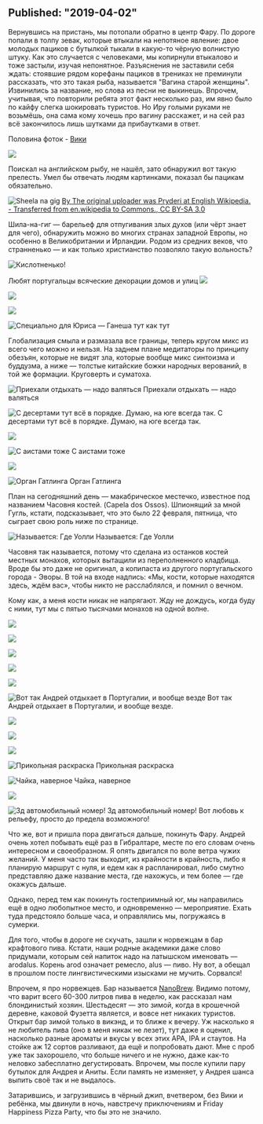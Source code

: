 ﻿Published: "2019-04-02"
--------------------------
Вернувшись на пристань, мы потопали обратно в центр Фару. По дороге попали в толпу зевак, которые втыкали на непотяное явление: двое молодых пациков с бутылкой тыкали в какую-то чёрную волнистую штуку. Как это случается с человеками, мы копирнули втыкалово и тоже застыли, изучая непонятное. Разъяснения не заставили себя ждать: стоявшие рядом корефаны пациков в трениках не преминули рассказать, что это такая рыба, называется "Вагина старой женщины". Извинились за название, но слова из песни не выкинешь. Впрочем, учитывая, что повторили ребята этот факт несколько раз, им явно было по кайфу слегка шокировать туристов. Но Иру голыми руками не возьмёшь, она сама кому хочешь про вагину расскажет, и на сей раз всё закончилось лишь шутками да прибаутками в ответ.

Половина фоток - [Вики](https://www.instagram.com/viktorija_shaktishali/)

![](IMG_6400.JPG)


Поискал на английском рыбу, не нашёл, зато обнаружил вот такую прелесть. Умел бы отвечать людям картинками, показал бы пацикам обязательно.

![Sheela na gig](SheelaWiki.jpg)
[By The original uploader was Pryderi at English Wikipedia. - Transferred from en.wikipedia to Commons., CC BY-SA 3.0](https://commons.wikimedia.org/w/index.php?curid=2138106) 

Шила-на-гиг — барельеф для отпугивания злых духов (или чёрт знает для чего), обнаружить можно во многих странах западной Европы, но особенно в Великобритании и Ирландии. Родом из средних веков, что странненько — и как только христианство позволяло такую вольность?


![Кислотненько!](IMG_6409.JPG)

Любят португальцы всяческие декорации домов и улиц
![](IMG_6411.JPG)

![](IMG_6412.JPG)

![](IMG_6414.JPG)


![Специально для Юриса — Ганеша тут как тут](IMG_6423.JPG)

Глобализация смыла и размазала все границы, теперь кругом микс из всего чего можно и нельзя. На заднем плане медитаторы по принципу обезъян, которые не видят зла, которые вообще микс синтоизма и буддузма, а ниже — толстые китайские божки народных верований, в той же формации. Круговерть и суматоха.


![Приехали отдыхать — надо валяться](IMG_6425.JPG)
Приехали отдыхать — надо валяться

![С десертами тут всё в порядке. Думаю, на юге всегда так.](IMG_6429.JPG)
С десертами тут всё в порядке. Думаю, на юге всегда так.

![](P13A5437.JPG)


![С аистами тоже](IMG_6432.JPG)
С аистами тоже


![](IMG_6436.JPG)

![Орган Гатлинга](IMG_6454.JPG)
Орган Гатлинга

План на сегодняшний день — макабрическое местечко, известное под названием Часовня костей. (Capela dos Ossos). Шпионящий за мной Гугль, кстати, подсказывает, что это было 22 февраля, пятница, что сыграет свою роль ниже по странице.

![Называется: Где Уолли](IMG_6462.JPG)
Называется: Где Уолли

Часовня так называется, потому что сделана из останков костей местных монахов, которых вытащили из переполненного кладбища. Вроде бы это даже не оригинал, а копипаста из другого португальского города - Эворы.
В той на входе надпись: «Мы, кости, которые находятся здесь, ждём вас», чтобы никто не расслаблялся, и помнил о вечном.

Кому как, а меня кости никак не напрягают. Жду не дождусь, когда буду с ними, тут мы с пятью тысячами монахов на одной волне.

![](IMG_20190221_172446_836.jpg)


![](IMG_6465.JPG)

![](IMG_6466.JPG)

![](P13A5440.JPG)

![](P13A5441.JPG)



![Вот так Андрей отдыхает в Португалии, и вообще везде](IMG_6489.JPG)
Вот так Андрей отдыхает в Португалии, и вообще везде.

![](P13A5431.JPG)

![](P13A5432.JPG)

![](P13A5433.JPG)

![Прикольная раскраска](P13A5434.JPG)
Прикольная раскраска

![Чайка, наверное](P13A5444.JPG)
Чайка, наверное

![](P13A5446.JPG)


![3д автомобильный номер!](IMG_20190221_201945.jpg)
3д автомобильный номер! Вот любовь к рельефу, просто до предела возможного!

Что же, вот и пришла пора двигаться дальше, покинуть Фару. Андрей очень хотел побывать ещё раз в Гибралтаре, месте по его словам очень интересном и своеобразном. Я опять двигался по воле ветра чужих желаний. У меня часто так выходит, из крайности в крайность, либо я планирую маршрут с нуля, и едем как я распланировал, либо смутно представляю даже название места, где нахожусь, и тем более — где окажусь дальше.

Однако, перед тем как покинуть гостеприимный юг, мы направились ещё в одно любопытное место, и одновременно — мероприятие. Ехать туда предстояло больше часа, и оправлялись мы, погружаясь в сумерки.

Для того, чтобы в дороге не скучать, зашли к норвежцам в бар крафтового пива. Кстати, наши родные академики даже слово придумали, которым сей напиток надо на латышском именовать — arodalus. Корень arod означает ремесло, alus — пиво. Ну вот,  а обещал в прошлом посте лингвистическими изысками не мучить. Сорвался!

Впрочем, я про норвежцев. Бар называется [NanoBrew](https://www.tripadvisor.com/Attraction_Review-g1903584-d14011222-Reviews-NanoBrew-Fuseta_Olhao_Faro_District_Algarve.html). Видимо потому, что варит всего 60-300 литров пива в неделю, как рассказал нам блондинистый хозяин. Шестьдесят — это зимой, когда в крошечной деревне, каковой Фузетта является, и вовсе нет никаких туристов. Открыт бар зимой только в викэнд, и то ближе к вечеру. Уж насколько я не любитель пива (оно в меня никак не лезет), тут даже я оценил, насколько разные ароматы и вкусы у всех этих APA, IPA и стаутов. На стойке аж 12 сортов разливают, да ещё и попробовать дают. Мне с проб уже так захорошело, что больше ничего и не нужно, даже как-то неловко забесплатно дегустировать. Впрочем, мы после купили пару бутылок для Андрея и Аниты. Если память не изменяет, у Андрея шанса выпить своё так и не выдалось. 

Затарившись, и загрузившись в чёрный джип, вчетвером, без Вики и ребёнка, мы двинули в ночь, навстречу приключениям и Friday Happiness Pizza Party, что бы это не значило.